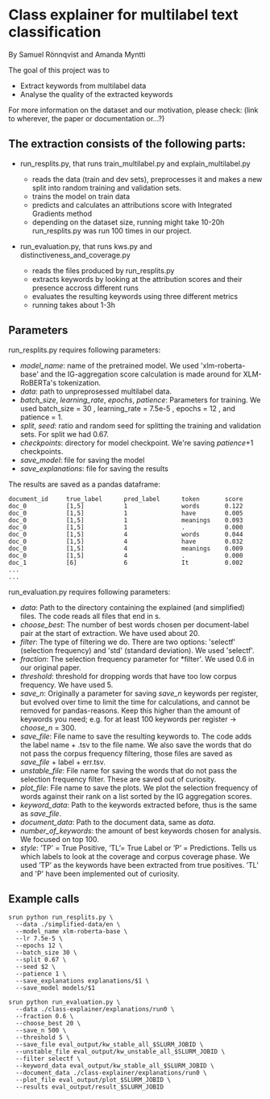 # Class explainer for multilabel text classification

By Samuel Rönnqvist and Amanda Myntti

The goal of this project was to
- Extract keywords from multilabel data
- Analyse the quality of the extracted keywords

For more information on the dataset and our motivation, please check: (link to wherever, the paper or documentation or...?)

## The extraction consists of the following parts:

- run_resplits.py, that runs train_multilabel.py and explain_multilabel.py
    - reads the data (train and dev sets), preprocesses it and makes a new split into random training and validation sets. 
    - trains the model on train data
    - predicts and calculates an attributions score with Integrated Gradients method
    - depending on the dataset size, running might take 10-20h
run_resplits.py was run 100 times in our project. 

- run_evaluation.py, that runs kws.py and distinctiveness_and_coverage.py
    - reads the files produced by run_resplits.py
    - extracts keywords by looking at the attribution scores and their presence accross different runs
    - evaluates the resulting keywords using three different metrics
    - running takes about 1-3h


## Parameters

run_resplits.py requires following parameters:
- *model_name*: name of the pretrained model. We used 'xlm-roberta-base' and the IG-aggregation score calculation is made around for XLM-RoBERTa's tokenization.
- *data*: path to unpreprosessed multilabel data.
- *batch_size*, *learning_rate*, *epochs*, *patience*: Parameters for training. We used batch_size = 30 , learning_rate = 7.5e-5 , epochs = 12 , and patience = 1.
- *split*, *seed*: ratio and random seed for splitting the training and validation sets. For split we had 0.67.
- *checkpoints*: directory for model checkpoint. We're saving *patience*+1 checkpoints.
- *save_model*: file for saving the model
- *save_explanations*: file for saving the results

The results are saved as a pandas dataframe:

```
document_id     true_label      pred_label      token       score
doc_0           [1,5]           1               words       0.122
doc_0           [1,5]           1               have        0.005
doc_0           [1,5]           1               meanings    0.093
doc_0           [1,5]           1               .           0.000
doc_0           [1,5]           4               words       0.044
doc_0           [1,5]           4               have        0.032
doc_0           [1,5]           4               meanings    0.009
doc_0           [1,5]           4               .           0.000
doc_1           [6]             6               It          0.002
...
...
```

run_evaluation.py requires following parameters:

- *data*: Path to the directory containing the explained (and simplified) files. The code reads all files that end in s.
- *choose_best*: The number of best words chosen per document-label pair at the start of extraction. We have used about 20. 
- *filter*: The type of filtering we do. There are two options: 'selectf' (selection frequency) and 'std' (standard deviation). We used 'selectf'.
- *fraction*: The selection frequency parameter for *filter'. We used 0.6 in our original paper.
- *threshold*: threshold for dropping words that have too low corpus frequency. We have used 5.
- *save_n*: Originally a parameter for saving *save_n* keywords per register, but evolved over time to limit the time for calculations, and cannot be removed for pandas-reasons. Keep this higher than the amount of keywords you need; e.g. for at least 100 keywords per register -> *choose_n* = 300.
- *save_file*: File name to save the resulting keywords to. The code adds the label name + .tsv to the file name. We also save the words that do not pass the corpus frequency filtering, those files are saved as *save_file* + label + err.tsv.
- *unstable_file*: File name for saving the words that do not pass the selection frequency filter. These are saved out of curiosity.
- *plot_file*: File name to save the plots. We plot the selection frequency of words against their rank on a list sorted by the IG aggregation scores. 
- *keyword_data*: Path to the keywords extracted before, thus is the same as *save_file*.
- *document_data*: Path to the document data, same as *data*. 
- *number_of_keywords*: the amount of best keywords chosen for analysis. We focused on top 100.
- *style*: ’TP’ = True Positive, ’TL’= True Label or ’P’ = Predictions. Tells us which labels to look at the coverage and corpus coverage phase. We used ’TP’ as the keywords have been extracted from true positives. ’TL’ and 'P' have been implemented out of curiosity.


## Example calls

```
srun python run_resplits.py \
  --data ./simplified-data/en \
  --model_name xlm-roberta-base \
  --lr 7.5e-5 \
  --epochs 12 \
  --batch_size 30 \
  --split 0.67 \
  --seed $2 \
  --patience 1 \
  --save_explanations explanations/$1 \
  --save_model models/$1 
```

```
srun python run_evaluation.py \
  --data ./class-explainer/explanations/run0 \
  --fraction 0.6 \
  --choose_best 20 \
  --save_n 500 \
  --threshold 5 \
  --save_file eval_output/kw_stable_all_$SLURM_JOBID \
  --unstable_file eval_output/kw_unstable_all_$SLURM_JOBID \
  --filter selectf \
  --keyword_data eval_output/kw_stable_all_$SLURM_JOBID \
  --document_data ./class-explainer/explanations/run0 \
  --plot_file eval_output/plot_$SLURM_JOBID \
  --results eval_output/result_$SLURM_JOBID

```

